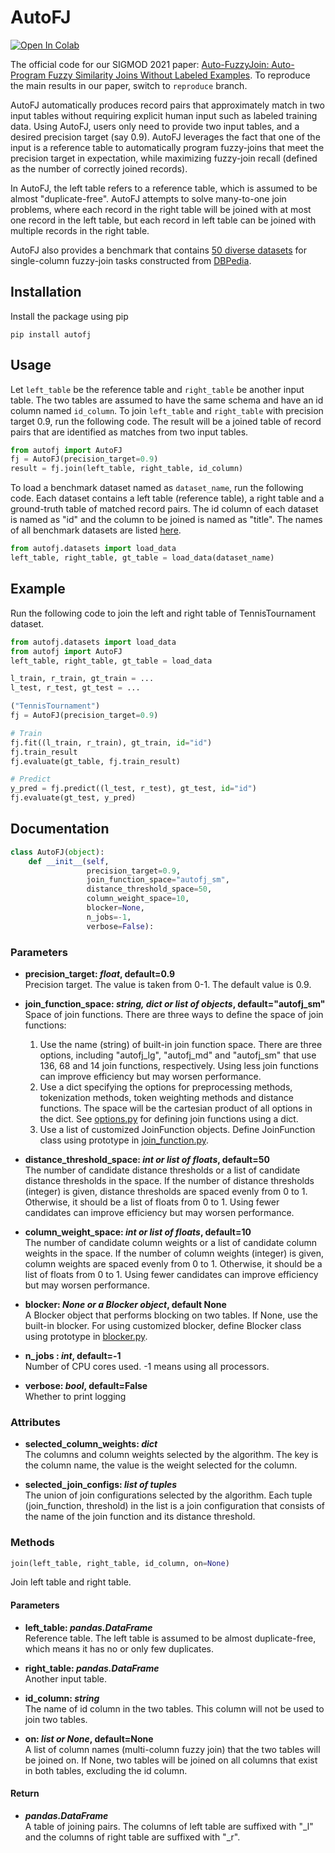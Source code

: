 # AutoFJ

[![Open In Colab](https://colab.research.google.com/assets/colab-badge.svg)](https://colab.research.google.com/drive/1YF5luIGORFFkIWBbec9cB3XxFZaYITDd)


The official code for our SIGMOD 2021 paper: [Auto-FuzzyJoin: Auto-Program Fuzzy Similarity Joins Without Labeled Examples](https://arxiv.org/abs/2103.04489). To reproduce the main results in our paper, switch to `reproduce` branch.

AutoFJ automatically produces record pairs that approximately match in two input
tables without requiring explicit human input such as labeled training data. Using AutoFJ, 
users only need to provide two input tables, and a desired precision target (say 0.9). 
AutoFJ leverages the fact that one of the input is a reference table to 
automatically program fuzzy-joins that meet the precision target in expectation, 
while maximizing fuzzy-join recall (defined as the number of correctly joined records).

In AutoFJ, the left table refers to a reference table, which is assumed to be almost "duplicate-free". AutoFJ attempts to solve many-to-one join problems, where each record in the right table will be joined with at most one record in the left table, but each record in left table can be joined with multiple records in the right table. 

AutoFJ also provides a benchmark that contains [50 diverse datasets](https://github.com/chu-data-lab/AutomaticFuzzyJoin/blob/master/src/autofj/50-single-column-datasets.md) for single-column fuzzy-join tasks constructed from [DBPedia](https://www.dbpedia.org). 

## Installation

Install the package using pip

```
pip install autofj
```

## Usage

Let `left_table` be the reference table and `right_table` be another input table. The two tables are assumed to have the same schema and have an id column named `id_column`. To join `left_table` and `right_table` with
precision target 0.9, run the following code. The result will be a joined table of record pairs that are identified as matches from two input tables.
```python
from autofj import AutoFJ
fj = AutoFJ(precision_target=0.9)
result = fj.join(left_table, right_table, id_column)
```

To load a benchmark dataset named as `dataset_name`, run the following code. Each dataset contains a left table (reference table), a right table and a ground-truth table of matched record pairs. The id column of each dataset is named as "id" and the column to be joined is named as "title". The names of all benchmark datasets are listed [here](https://github.com/chu-data-lab/AutomaticFuzzyJoin/blob/master/src/autofj/50-single-column-datasets.md).
```python
from autofj.datasets import load_data
left_table, right_table, gt_table = load_data(dataset_name)
```
## Example
Run the following code to join the left and right table of TennisTournament dataset.
```python
from autofj.datasets import load_data
from autofj import AutoFJ
left_table, right_table, gt_table = load_data

l_train, r_train, gt_train = ...
l_test, r_test, gt_test = ...

("TennisTournament")
fj = AutoFJ(precision_target=0.9)

# Train
fj.fit((l_train, r_train), gt_train, id="id")
fj.train_result
fj.evaluate(gt_table, fj.train_result)

# Predict
y_pred = fj.predict((l_test, r_test), gt_test, id="id")
fj.evaluate(gt_test, y_pred)
```

## Documentation
```python
class AutoFJ(object):
    def __init__(self,
                 precision_target=0.9,
                 join_function_space="autofj_sm",
                 distance_threshold_space=50,
                 column_weight_space=10,
                 blocker=None,
                 n_jobs=-1,
                 verbose=False):
```

### Parameters
* **precision_target: *float*, default=0.9**<br />
    Precision target. The value is taken from 0-1. The default value is 0.9.

* **join_function_space: *string, dict or list of objects*, default="autofj_sm"**<br />
    Space of join functions. There are three ways to define the space of join functions:
    1. Use the name (string) of built-in join function space. There are three
    options, including "autofj_lg", "autofj_md" and "autofj_sm" that use
    136, 68 and 14 join functions, respectively. Using less join functions
    can improve efficiency but may worsen performance.
    2. Use a dict specifying the options for preprocessing methods,
    tokenization methods, token weighting methods and distance functions.
    The space will be the cartesian product of all options in the dict.
    See [options.py](https://github.com/chu-data-lab/AutomaticFuzzyJoin/blob/master/src/autofj/join_function_space/options.py) for defining join functions using
    a dict.
    3. Use a list of customized JoinFunction objects. Define JoinFunction class using prototype in [join_function.py](https://github.com/chu-data-lab/AutomaticFuzzyJoin/blob/master/src/autofj/join_function_space/join_function/join_function.py).

* **distance_threshold_space: *int or list of floats*, default=50**<br />
    The number of candidate distance thresholds or a list of candidate
    distance thresholds in the space.  If the number of distance thresholds
    (integer) is given, distance thresholds are spaced evenly from 0 to 1.
    Otherwise, it should be a list of floats from 0 to 1. Using fewer candidates
    can improve efficiency but may worsen performance.

* **column_weight_space: *int or list of floats*, default=10**<br />
    The number of candidate column weights or a list of candidate
    column weights in the space. If the number of column weights
    (integer) is given, column weights are spaced evenly from 0 to 1.
    Otherwise, it should be a list of floats from 0 to 1. Using fewer candidates
    can improve efficiency but may worsen performance.


* **blocker: *None or a Blocker object*, default None**<br />
    A Blocker object that performs blocking on two tables. If None, use 
    the built-in blocker. For using customized blocker, define Blocker class using prototype in [blocker.py](https://github.com/chu-data-lab/AutomaticFuzzyJoin/blob/master/src/autofj/blocker/blocker.py).

* **n_jobs : *int*, default=-1**<br />
    Number of CPU cores used. -1 means using all processors.

* **verbose: *bool*, default=False**<br />
    Whether to print logging

### Attributes
* **selected_column_weights: *dict***<br />
    The columns and column weights selected by the algorithm. The key is the 
    column name, the value is the weight selected for the column.

* **selected_join_configs: *list of tuples***<br />
    The union of join configurations selected by the algorithm. Each tuple
    (join_function, threshold) in the list is a join configuration that 
    consists of the name of the join function and its distance threshold.
  
### Methods
```python
join(left_table, right_table, id_column, on=None) 
```

Join left table and right table.

#### Parameters
* **left_table: *pandas.DataFrame***<br />
    Reference table. The left table is assumed to be almost duplicate-free, which means it has no or only few duplicates.

* **right_table: *pandas.DataFrame***<br />
    Another input table.

* **id_column: *string***<br />
    The name of id column in the two tables. This column will not be 
    used to join two tables.

* **on: *list or None*, default=None**<br />
    A list of column names (multi-column fuzzy join) that the two tables
    will be joined on. If None, two tables will be joined on all columns
    that exist in both tables, excluding the id column.
  
#### Return
* ***pandas.DataFrame***<br />
    A table of joining pairs. The columns of left table are
    suffixed with "_l" and the columns of right table are suffixed
    with "_r".